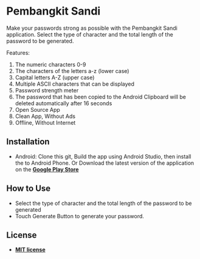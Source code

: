 # Pembangkit Sandi

Make your passwords strong as possible with the Pembangkit Sandi application. Select the type of character and the total length of the password to be generated.

Features:
1. The numeric characters 0-9
2. The characters of the letters a-z (lower case)
3. Capital letters A-Z (upper case)
4. Multiple ASCII characters that can be displayed
5. Password strength meter
6. The password that has been copied to the Android Clipboard will be deleted automatically after 16 seconds
7. Open Source App
8. Clean App, Without Ads
9. Offline, Without Internet

## Installation

- Android: Clone this git, Build the app using Android Studio, then install the to Android Phone. Or Download the latest version of the application on the **[Google Play Store](https://play.google.com/store/apps/details?id=com.ams64.pembangkitsandi)**

## How to Use

- Select the type of character and the total length of the password to be generated
- Touch Generate Button to generate your password.

## License

- **[MIT license](http://opensource.org/licenses/mit-license.php)**